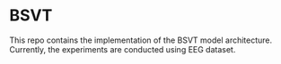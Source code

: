 # BSVT

This repo contains the implementation of the BSVT model architecture. Currently, the experiments are conducted using EEG dataset. 
